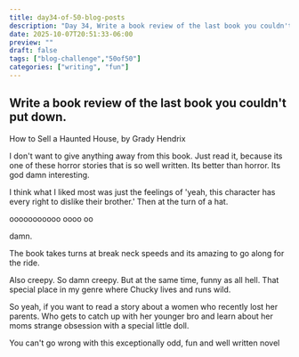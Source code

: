 ```yaml
---
title: day34-of-50-blog-posts
description: "Day 34, Write a book review of the last book you couldn't put down."
date: 2025-10-07T20:51:33-06:00
preview: ""
draft: false
tags: ["blog-challenge","50of50"]
categories: ["writing", "fun"]
---
```


## Write a book review of the last book you couldn't put down.

How to Sell a Haunted House, by Grady Hendrix

I don't want to give anything away from this book. Just read it,
because its one of these horror stories that is so well written.
Its better than horror. Its god damn interesting.

I think what I liked most was just the feelings of 'yeah, this character
has every right to dislike their brother.' Then at the turn of a hat.

ooooooooooo
oooo
oo

damn.

The book takes turns at break neck speeds and its amazing to go along for the ride.

Also creepy. So damn creepy. But at the same time, funny as all hell. That special
place in my genre where Chucky lives and runs wild.

So yeah, if you want to read a story about a women who recently lost her parents.
Who gets to catch up with her younger bro and learn about her moms strange obsession with a special little doll.

You can't go wrong with this exceptionally odd, fun and well written novel
